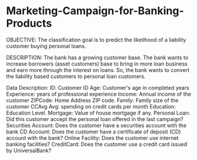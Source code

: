 # Marketing-Campaign-for-Banking-Products
OBJECTIVE: The classification goal is to predict the likelihood of a liability customer buying personal loans.

DESCRIPTION: The bank has a growing customer base. The bank wants to increase borrowers (asset customers) base to bring in more loan business and earn more through the interest on loans. So, the bank wants to convert the liability based customers to personal loan customers.

Data Description:
ID: Customer ID
Age: Customer's age in completed years
Experience: years of professional experience
Income: Annual income of the customer
ZIPCode: Home Address ZIP code.
Family: Family size of the customer
CCAvg Avg: spending on credit cards per month
Education: Education Level.
Mortgage: Value of house mortgage if any.
Personal Loan: Did this customer accept the personal loan offered in the last campaign?
Securities Account: Does the customer have a securities account with the bank
CD Account: Does the customer have a certificate of deposit (CD) account with the bank?
Online Facility: Does the customer use internet banking facilities?
CreditCard: Does the customer use a credit card issued by UniversalBank?
